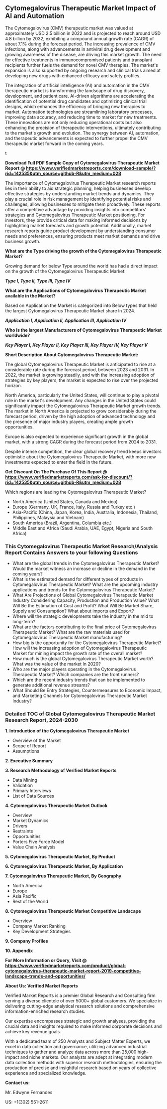 <h2>Cytomegalovirus Therapeutic Market Impact of AI and Automation</h2><p>The Cytomegalovirus (CMV) therapeutic market was valued at approximately USD 2.5 billion in 2022 and is projected to reach around USD 4.8 billion by 2032, exhibiting a compound annual growth rate (CAGR) of about 7.1% during the forecast period. The increasing prevalence of CMV infections, along with advancements in antiviral drug development and growing awareness of the disease, are driving this market growth. The need for effective treatments in immunocompromised patients and transplant recipients further fuels the demand for novel CMV therapies. The market's expansion is also supported by ongoing research and clinical trials aimed at developing new drugs with enhanced efficacy and safety profiles.</p><p>The integration of artificial intelligence (AI) and automation in the CMV therapeutic market is transforming the landscape of drug discovery, development, and patient care. AI-driven algorithms are accelerating the identification of potential drug candidates and optimizing clinical trial designs, which enhances the efficiency of bringing new therapies to market. Automation technologies are streamlining laboratory processes, improving data accuracy, and reducing time to market for new treatments. These innovations are not only reducing operational costs but also enhancing the precision of therapeutic interventions, ultimately contributing to the market's growth and evolution. The synergy between AI, automation, and therapeutic advancements is expected to further propel the CMV therapeutic market forward in the coming years.</p>t</p><p id="" class=""><strong>Download Full PDF Sample Copy of Cytomegalovirus Therapeutic Market Report @ <a href="https://www.verifiedmarketreports.com/download-sample/?rid=142535&utm_source=github-R&utm_medium=028" target="_blank">https://www.verifiedmarketreports.com/download-sample/?rid=142535&utm_source=github-R&utm_medium=028</a></strong></p><p>The importance of&nbsp;Cytomegalovirus Therapeutic Market research reports lies in their ability to aid strategic planning, helping businesses develop effective strategies by understanding market trends and dynamics. They play a crucial role in risk management by identifying potential risks and challenges, allowing businesses to mitigate them proactively. These reports offer a competitive advantage by providing insights into competitors' strategies and Cytomegalovirus Therapeutic Market positioning. For investors, they provide critical data for making informed decisions by highlighting market forecasts and growth potential. Additionally, market research reports guide product development by understanding consumer needs and preferences, ensuring products meet market demands and drive business growth.</p><p><strong>What are the&nbsp;Type driving the growth of the Cytomegalovirus Therapeutic Market?</strong></p><p id="" class="">Growing demand for below Type around the world has had a direct impact on the growth of the Cytomegalovirus Therapeutic Market:</p><em><strong>Type I, Type II, Type III, Type IV</strong></em></p><strong>What are the&nbsp;Applications&nbsp;of Cytomegalovirus Therapeutic Market available in the Market?</strong></p><p id="" class="">Based on Application the Market is categorized into Below types that held the largest Cytomegalovirus Therapeutic Market share In 2024.</p><em><strong>Application I, Application II, Application III, Application IV</strong></em></p><strong>Who is the largest Manufacturers of Cytomegalovirus Therapeutic Market worldwide?</strong></p><p><em><strong>Key Player I, Key Player II, Key Player III, Key Player IV, Key Player V</strong></em></p><p id="" class=""><strong>Short Description About Cytomegalovirus Therapeutic Market:</strong></p><p>The global Cytomegalovirus Therapeutic Market is anticipated to rise at a considerable rate during the forecast period, between 2023 and 2031. In 2022, the market is growing steadily, and with the increasing adoption of strategies by key players, the market is expected to rise over the projected horizon.</p><p>North America, particularly the United States, will continue to play a pivotal role in the market's development. Any changes in the United States could significantly impact the Cytomegalovirus Therapeutic Market growth trends. The market in North America is projected to grow considerably during the forecast period, driven by the high adoption of advanced technology and the presence of major industry players, creating ample growth opportunities.</p><p>Europe is also expected to experience significant growth in the global market, with a strong CAGR during the forecast period from 2024 to 2031.</p><p>Despite intense competition, the clear global recovery trend keeps investors optimistic about the Cytomegalovirus Therapeutic Market, with more new investments expected to enter the field in the future.</p><p id="" class=""><strong>Get Discount On The Purchase Of This Report @ <a href="https://www.verifiedmarketreports.com/ask-for-discount/?rid=142535&utm_source=github-R&utm_medium=028" target="_blank">https://www.verifiedmarketreports.com/ask-for-discount/?rid=142535&utm_source=github-R&utm_medium=028</a></strong></p>Which regions are leading the Cytomegalovirus Therapeutic Market?</p><ul><li>North America (United States, Canada and Mexico)</li><li>Europe (Germany, UK, France, Italy, Russia and Turkey etc.)</li><li>Asia-Pacific (China, Japan, Korea, India, Australia, Indonesia, Thailand, Philippines, Malaysia and Vietnam)</li><li>South America (Brazil, Argentina, Columbia etc.)</li><li>Middle East and Africa (Saudi Arabia, UAE, Egypt, Nigeria and South Africa)</li></ul><h3 id="" class="">This Cytomegalovirus Therapeutic Market Research/Analysis Report Contains Answers to your following Questions</h3><ul><li>What are the global trends in the Cytomegalovirus Therapeutic Market? Would the market witness an increase or decline in the demand in the coming years?</li><li>What is the estimated demand for different types of products in Cytomegalovirus Therapeutic Market? What are the upcoming industry applications and trends for the Cytomegalovirus Therapeutic Market?</li><li>What Are Projections of Global Cytomegalovirus Therapeutic Market Industry Considering Capacity, Production and Production Value? What Will Be the Estimation of Cost and Profit? What Will Be Market Share, Supply and Consumption? What about imports and Export?</li><li>Where will the strategic developments take the industry in the mid to long-term?</li><li>What are the factors contributing to the final price of Cytomegalovirus Therapeutic Market? What are the raw materials used for Cytomegalovirus Therapeutic Market manufacturing?</li><li>How big is the opportunity for the Cytomegalovirus Therapeutic Market? How will the increasing adoption of Cytomegalovirus Therapeutic Market for mining impact the growth rate of the overall market?</li><li>How much is the global Cytomegalovirus Therapeutic Market worth? What was the value of the market In 2020?</li><li>Who are the major players operating in the Cytomegalovirus Therapeutic Market? Which companies are the front runners?</li><li>Which are the recent industry trends that can be implemented to generate additional revenue streams?</li><li>What Should Be Entry Strategies, Countermeasures to Economic Impact, and Marketing Channels for Cytomegalovirus Therapeutic Market Industry?</li></ul><h3 id="" class="">Detailed TOC of Global Cytomegalovirus Therapeutic Market Research Report, 2024-2030</h3><p id="" class=""><strong>1. Introduction of the Cytomegalovirus Therapeutic Market</strong></p><ul><li>Overview of the Market</li><li>Scope of Report</li><li>Assumptions</li></ul><p id="" class=""><strong>2. Executive Summary</strong></p><p id="" class=""><strong>3. Research Methodology of Verified Market Reports</strong></p><ul><li>Data Mining</li><li>Validation</li><li>Primary Interviews</li><li>List of Data Sources</li></ul><p id="" class=""><strong>4. Cytomegalovirus Therapeutic Market Outlook</strong></p><ul><li>Overview</li><li>Market Dynamics</li><li>Drivers</li><li>Restraints</li><li>Opportunities</li><li>Porters Five Force Model</li><li>Value Chain Analysis</li></ul><p id="" class=""><strong>5. Cytomegalovirus Therapeutic Market, By Product</strong></p><p id="" class=""><strong>6. Cytomegalovirus Therapeutic Market, By Application</strong></p><p id="" class=""><strong>7. Cytomegalovirus Therapeutic Market, By Geography</strong></p><ul><li>North America</li><li>Europe</li><li>Asia Pacific</li><li>Rest of the World</li></ul><p id="" class=""><strong>8. Cytomegalovirus Therapeutic Market Competitive Landscape</strong></p><ul><li>Overview</li><li>Company Market Ranking</li><li>Key Development Strategies</li></ul><p id="" class=""><strong>9. Company Profiles</strong></p><p id="" class=""><strong>10. Appendix</strong></p><p id="" class=""><strong>For More Information or Query, Visit @ <a href="https://www.verifiedmarketreports.com/product/global-cytomegalovirus-therapeutic-market-report-2019-competitive-landscape-trends-and-opportunities/" target="_blank">https://www.verifiedmarketreports.com/product/global-cytomegalovirus-therapeutic-market-report-2019-competitive-landscape-trends-and-opportunities/</a></strong></p><p id="" class=""><strong>About Us: Verified Market Reports</strong></p><p id="" class="">Verified Market Reports is a premier Global Research and Consulting firm serving a diverse clientele of over 5000+ global customers. We specialize in delivering cutting-edge analytical research solutions and comprehensive information-enriched research studies.</p><p id="" class="">Our expertise encompasses strategic and growth analyses, providing the crucial data and insights required to make informed corporate decisions and achieve key revenue goals.</p><p id="" class="">With a dedicated team of 250 Analysts and Subject Matter Experts, we excel in data collection and governance, utilizing advanced industrial techniques to gather and analyze data across more than 25,000 high-impact and niche markets. Our analysts are adept at integrating modern data collection methods with superior research methodologies, ensuring the production of precise and insightful research based on years of collective experience and specialized knowledge.</p><p id="" class=""><strong>Contact us:</strong></p><p id="" class="">Mr. Edwyne Fernandes</p><p id="" class="">US: +1(302) 551-2611</p>
